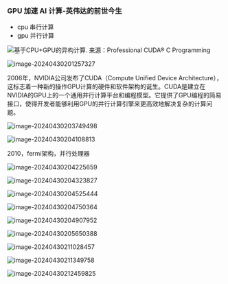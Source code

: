 ### GPU 加速 AI 计算-英伟达的前世今生

- cpu 串行计算
- gpu 并行计算

![基于CPU+GPU的异构计算. 来源：Professional CUDA® C Programming](https://chenzhanghao.oss-cn-shenzhen.aliyuncs.com/20200309115739389.png)

![image-20240430201257327](https://chenzhanghao.oss-cn-shenzhen.aliyuncs.com/image-20240430201257327.png)

2006年，NVIDIA公司发布了CUDA（Compute Unified Device Architecture），这标志着一种新的操作GPU计算的硬件和软件架构的诞生。CUDA是建立在NVIDIA的GPU上的一个通用并行计算平台和编程模型。它提供了GPU编程的简易接口，使得开发者能够利用GPU的并行计算引擎来更高效地解决复杂的计算问题。

![image-20240430203749498](https://chenzhanghao.oss-cn-shenzhen.aliyuncs.com/image-20240430203749498.png)

![image-20240430204108813](https://chenzhanghao.oss-cn-shenzhen.aliyuncs.com/image-20240430204108813.png)

2010，fermi架构，并行处理器

![image-20240430204225659](https://chenzhanghao.oss-cn-shenzhen.aliyuncs.com/image-20240430204225659.png)

![image-20240430204323827](https://chenzhanghao.oss-cn-shenzhen.aliyuncs.com/image-20240430204323827.png)

![image-20240430204525444](https://chenzhanghao.oss-cn-shenzhen.aliyuncs.com/image-20240430204525444.png)

![image-20240430204750364](https://chenzhanghao.oss-cn-shenzhen.aliyuncs.com/image-20240430204750364.png)

![image-20240430204907952](https://chenzhanghao.oss-cn-shenzhen.aliyuncs.com/image-20240430204907952.png)

![image-20240430205650388](https://chenzhanghao.oss-cn-shenzhen.aliyuncs.com/image-20240430205650388.png)

![image-20240430211028457](https://chenzhanghao.oss-cn-shenzhen.aliyuncs.com/image-20240430211028457.png)

![image-20240430211349758](https://chenzhanghao.oss-cn-shenzhen.aliyuncs.com/image-20240430211349758.png)

![image-20240430212459825](https://chenzhanghao.oss-cn-shenzhen.aliyuncs.com/image-20240430212459825.png)

